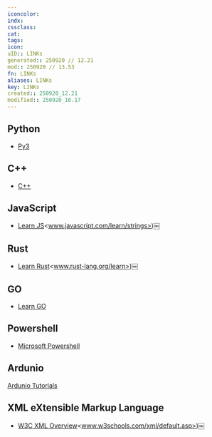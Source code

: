 ```yaml
---
iconcolor:
indx:
cssclass:
cat:
tags:
icon:
uID:: LINKs
generated:: 250920 // 12.21
mod:: 250920 // 13.53
fn: LINKs
aliases: LINKs
key: LINKs
created:: 250920_12.21
modified:: 250920_16.17
---
```



## Python
-  [Py3](https://docs.python.org/3/)


## C++

-  [C++](https://cplusplus.com/)

## JavaScript
-  [Learn JS](https://www.javascript.com/learn/strings)<www.javascript.com/learn/strings>)￼

## Rust
-  [Learn Rust](https://www.rust-lang.org/learn)<www.rust-lang.org/learn>)￼
## GO
-  [Learn GO](https://go.dev/learn/)

## Powershell
-  [Microsoft Powershell](https://learn.microsoft.com/en-us/powershell/)


## Ardunio
 [Ardunio Tutorials](https://docs.arduino.cc/tutorials/)


## XML eXtensible Markup Language
-  [W3C XML Overview](https://www.w3schools.com/xml/default.asp)<www.w3schools.com/xml/default.asp>)￼
